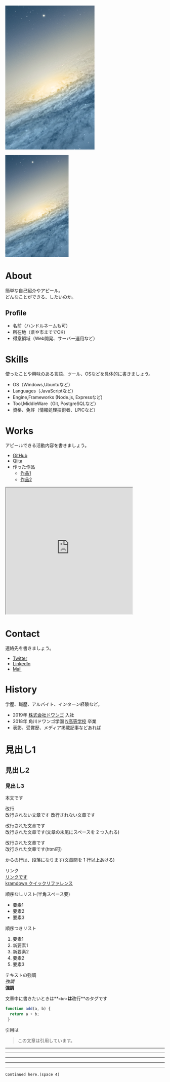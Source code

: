 ![画像](gs.png)

<img src="gs.png" width="200">

# About
簡単な自己紹介やアピール。<br>
どんなことができる、したいのか。

## Profile
- 名前（ハンドルネームも可）
- 所在地（県や市まででOK）
- 得意領域（Web開発、サーバー運用など）

# Skills
使ったことや興味のある言語、ツール、OSなどを具体的に書きましょう。
- OS（Windows,Ubuntuなど）
- Languages（JavaScriptなど）
- Engine,Frameworks (Node.js, Expressなど)
- Tool,MiddleWare（Git, PostgreSQLなど）
- 資格、免許（情報処理技術者、LPICなど）

# Works
アピールできる活動内容を書きましょう。
- [GitHub](https://github.com/blue-one1975)
- [Qiita](QiitaのURL)
- 作った作品
  - [作品1](作品1のURL)
  - [作品2](作品2のURL)

<iframe src="https://openprocessing.org/sketch/1113418/embed/" width="400" height="400"></iframe>

# Contact
連絡先を書きましょう。
- [Twitter](TwitterプロフィールのURL)
- [LinkedIn](LinkedInプロフィールのURL)
- [Mail](mailto:メールアドレス)

# History
学歴、職歴、アルバイト、インターン経験など。
- 2019年 [株式会社ドワンゴ](URL) 入社
- 2018年 角川ドワンゴ学園 [N高等学校](URL) 卒業
- 表彰、受賞歴、メディア掲載記事などあれば

# 見出し1
## 見出し2
### 見出し3
本文です

改行  
改行されない文章です
改行されない文章です

改行された文章です  
改行された文章です(文章の末尾にスペースを 2 つ入れる)

改行された文章です<br>
改行された文章です(html可)

からの行は、段落になります(文章間を 1 行以上あける)

リンク<br>
[リンクです](https://nnn.ed.nico)  
[kramdown クイックリファレンス](https://kramdown.gettalong.org/quickref.html)

順序なしリスト(半角スペース要)
- 要素1
- 要素2
- 要素3

順序つきリスト
1. 要素1
2. 新要素1
3. 新要素2
4. 要素2
5. 要素3

テキストの強調  
*強調*  
**強調**

文章中に書きたいときは**`<br>`**は**改行**のタグです

```js
function add(a, b) {
  return a + b;
 }
```

引用は

> この文章は引用しています。

* * *

***

******

- - -

---------------------------------

    Continued here.(space 4)
